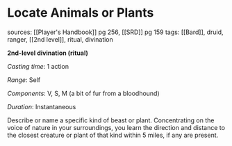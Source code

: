 # Locate Animals or Plants
sources: [[Player's Handbook]] pg 256, [[SRD]] pg 159
tags: [[Bard]], druid, ranger, [[2nd level]], ritual, divination

**2nd-level divination (ritual)**

*Casting time*: 1 action

*Range*: Self

*Components*: V, S, M (a bit of fur from a bloodhound)

*Duration*: Instantaneous

Describe or name a specific kind of beast or plant. Concentrating on the voice of nature in your surroundings, you learn the direction and distance to the closest creature or plant of that kind within 5 miles, if any are present.
